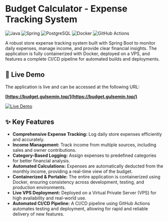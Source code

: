 # Budget Calculator - Expense Tracking System

![Java](https://img.shields.io/badge/Java-ED8B00?style=for-the-badge&logo=openjdk&logoColor=white)
![Spring](https://img.shields.io/badge/Spring_Boot-6DB33F?style=for-the-badge&logo=spring&logoColor=white)
![PostgreSQL](https://img.shields.io/badge/PostgreSQL-4169E1?style=for-the-badge&logo=postgresql&logoColor=white)
![Docker](https://img.shields.io/badge/Docker-2496ED?style=for-the-badge&logo=docker&logoColor=white)
![GitHub Actions](https://img.shields.io/badge/GitHub_Actions-2088FF?style=for-the-badge&logo=github-actions&logoColor=white)

A robust store expense tracking system built with Spring Boot to monitor daily expenses, manage income, and provide clear financial insights. The application is fully containerized with Docker, deployed on a VPS, and features a complete CI/CD pipeline for automated builds and deployments.

## 🚀 Live Demo

The application is live and can be accessed at the following URL:

**[https://budget.gulsemin.top/](https://budget.gulsemin.top/)**

[![Live Demo](https://img.shields.io/badge/View_Live_Project-28A745?style=for-the-badge&logo=rocket)](https://budget.gulsemin.top/)

## ✨ Key Features

-   **Comprehensive Expense Tracking:** Log daily store expenses efficiently and accurately.
-   **Income Management:** Track income from multiple sources, including sales and owner contributions.
-   **Category-Based Logging:** Assign expenses to predefined categories for better financial analysis.
-   **Automated Calculations:** Expenses are automatically deducted from the monthly income, providing a real-time view of the budget.
-   **Containerized & Portable:** The entire application is containerized using Docker, ensuring consistency across development, testing, and production environments.
-   **Live VPS Deployment:** Deployed on a Virtual Private Server (VPS) for high availability and real-world use.
-   **Automated CI/CD Pipeline:** A CI/CD pipeline using GitHub Actions automates testing and deployment, allowing for rapid and reliable delivery of new features.
